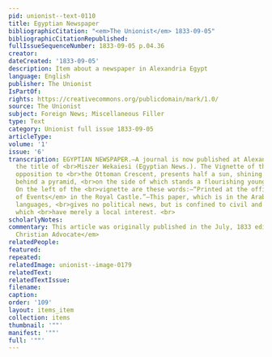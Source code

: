 ```yaml
---
pid: unionist--text-0110
title: Egyptian Newspaper
bibliographicCitation: "<em>The Unionist</em> 1833-09-05"
bibliographicCitationRepublished: 
fullIssueSequenceNumber: 1833-09-05 p.04.36
creator: 
dateCreated: '1833-09-05'
description: Item about a newspaper in Alexandria Egypt
language: English
publisher: The Unionist
IsPartOf: 
rights: https://creativecommons.org/publicdomain/mark/1.0/
source: The Unionist
subject: Foreign News; Miscellaneous Filler
type: Text
category: Unionist full issue 1833-09-05
articleType: 
volume: '1'
issue: '6'
transcription: EGYPTIAN NEWSPAPER.—A journal is now published at Alexandria, under
  the title of <br>Miszer Wekaiesi (Egyptian News.). The Vignette of this paper, in
  opposition to <br>the Ottoman Crescent, presents half a sun, shining forth from
  behind a pyramid, <br>on the side of which stands a flourishing young palm tree.
  On the left of the <br>vignette are these words:—“Printed at the office of the <br><em>Divan
  of Events</em> in the Royal Castle.”—This paper, which is in the Arabic and Turkish
  languages, <br>gives no political news, but is confined to civil and military subjects,
  which <br>have merely a local interest. <br>
scholarlyNotes: 
commentary: This article was originally published in the July, 1833 edition of <em>The
  Christian Advocate</em>
relatedPeople: 
featured: 
repeated: 
relatedImage: unionist--image-0179
relatedText: 
relatedTextIssue: 
filename: 
caption: 
order: '109'
layout: items_item
collection: items
thumbnail: '""'
manifest: '""'
full: '""'
---
```

